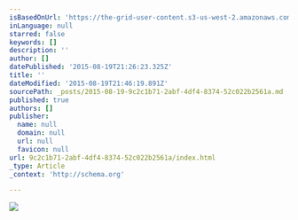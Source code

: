 ```yaml
---
isBasedOnUrl: 'https://the-grid-user-content.s3-us-west-2.amazonaws.com/9dc4a0df-f041-4cce-9f8b-ad9097eae083.jpg'
inLanguage: null
starred: false
keywords: []
description: ''
author: []
datePublished: '2015-08-19T21:26:23.325Z'
title: ''
dateModified: '2015-08-19T21:46:19.891Z'
sourcePath: _posts/2015-08-19-9c2c1b71-2abf-4df4-8374-52c022b2561a.md
published: true
authors: []
publisher:
  name: null
  domain: null
  url: null
  favicon: null
url: 9c2c1b71-2abf-4df4-8374-52c022b2561a/index.html
_type: Article
_context: 'http://schema.org'

---
```

![](https://the-grid-user-content.s3-us-west-2.amazonaws.com/9dc4a0df-f041-4cce-9f8b-ad9097eae083.jpg)